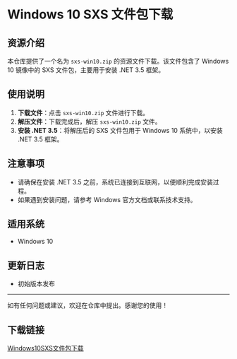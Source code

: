 # Windows 10 SXS 文件包下载

## 资源介绍

本仓库提供了一个名为 `sxs-win10.zip` 的资源文件下载。该文件包含了 Windows 10 镜像中的 SXS 文件包，主要用于安装 .NET 3.5 框架。

## 使用说明

1. **下载文件**：点击 `sxs-win10.zip` 文件进行下载。
2. **解压文件**：下载完成后，解压 `sxs-win10.zip` 文件。
3. **安装 .NET 3.5**：将解压后的 SXS 文件包用于 Windows 10 系统中，以安装 .NET 3.5 框架。

## 注意事项

- 请确保在安装 .NET 3.5 之前，系统已连接到互联网，以便顺利完成安装过程。
- 如果遇到安装问题，请参考 Windows 官方文档或联系技术支持。

## 适用系统

- Windows 10

## 更新日志

- 初始版本发布

---

如有任何问题或建议，欢迎在仓库中提出。感谢您的使用！

## 下载链接

[Windows10SXS文件包下载](https://pan.quark.cn/s/07bcdffebf22)